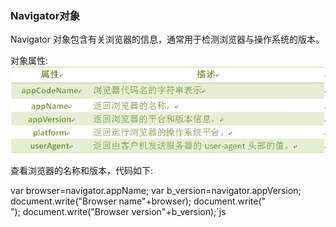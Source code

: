 ### Navigator对象

Navigator 对象包含有关浏览器的信息，通常用于检测浏览器与操作系统的版本。

对象属性:
    ![](/assets/5354cff70001428b06880190.jpg)

查看浏览器的名称和版本，代码如下:


   var browser=navigator.appName;
   var b_version=navigator.appVersion;
   document.write("Browser name"+browser);
   document.write("<br>");
   document.write("Browser version"+b_version);`js

